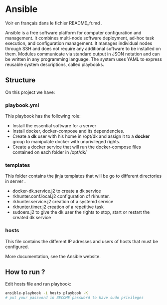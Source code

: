 # Ansible

Voir en français dans le fichier README_fr.md .

Ansible is a free software platform for computer configuration and management. It combines multi-node software deployment, ad-hoc task execution, and configuration management. It manages individual nodes through SSH and does not require any additional software to be installed on them. Modules communicate via standard output in JSON notation and can be written in any programming language. The system uses YAML to express reusable system descriptions, called playbooks.

## Structure

On this project we have:
### **playbook.yml**
This playbook has the following role:
- Install the essential software for a server
- Install docker, docker-compose and its dependencies.
- Create a **dk** user with his home in /opt/dk and assign it to a **docker** group to manipulate docker with unprivileged rights.
- Create a docker service that will run the docker-compose files contained on each folder in /opt/dk/

### **templates**
This folder contains the jinja templates that will be go to different directories in server .
- docker-dk.service.j2 to create a dk service
- rkhunter.conf.local.j2 configuration of rkhunter.
- rkhunter.service.j2 creation of a systemd service
- rkhunter.timer.j2 creation of a repetitive task
- sudoers.j2 to give the dk user the rights to stop, start or restart the created dk service

### **hosts**
This file contains the different IP adresses and users of hosts that must be configured.

More documentation, see the Ansible website.

## How to run ?

Edit hosts file and run playbook:

```bash
ansible-playbook -i hosts playbook -K
# put your password in BECOME password to have sudo privileges
```